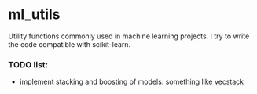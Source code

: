 # ml_utils

Utility functions commonly used in machine learning projects. I try to write the code compatible with scikit-learn.

### TODO list:
   
- implement stacking and boosting of models: something like [vecstack](https://github.com/vecxoz/vecstack)
